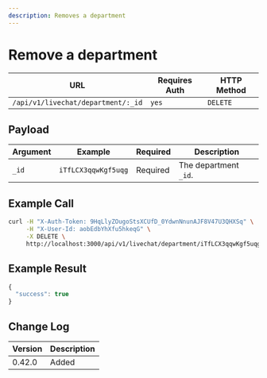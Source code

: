 ```yaml
---
description: Removes a department
---
```


# Remove a department

| URL                                | Requires Auth | HTTP Method |
| ---------------------------------- | ------------- | ----------- |
| `/api/v1/livechat/department/:_id` | `yes`         | `DELETE`    |

## Payload

| Argument | Example             | Required | Description           |
| -------- | ------------------- | -------- | --------------------- |
| `_id`    | `iTfLCX3qqwKgf5uqg` | Required | The department `_id`. |

## Example Call

```bash
curl -H "X-Auth-Token: 9HqLlyZOugoStsXCUfD_0YdwnNnunAJF8V47U3QHXSq" \
     -H "X-User-Id: aobEdbYhXfu5hkeqG" \
     -X DELETE \
     http://localhost:3000/api/v1/livechat/department/iTfLCX3qqwKgf5uqg
```

## Example Result

```javascript
{
  "success": true
}
```

## Change Log

| Version | Description |
| ------- | ----------- |
| 0.42.0  | Added       |
